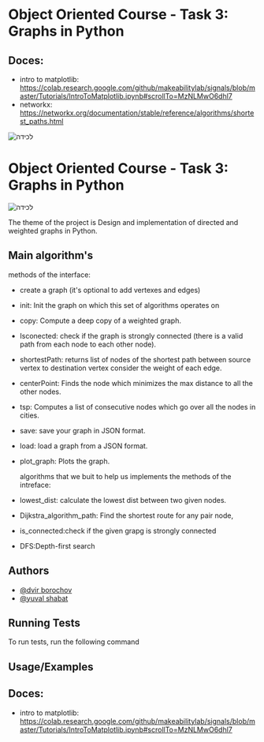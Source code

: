 # Object Oriented Course - Task 3: Graphs in Python
## Doces:
* intro to matplotlib: https://colab.research.google.com/github/makeabilitylab/signals/blob/master/Tutorials/IntroToMatplotlib.ipynb#scrollTo=MzNLMwO6dhl7 
* networkx: https://networkx.org/documentation/stable/reference/algorithms/shortest_paths.html
 
![‏‏לכידה](https://user-images.githubusercontent.com/73783656/147393321-648d1d74-4257-4500-bd18-f31b6b95fd5e.JPG)

# Object Oriented Course - Task 3: Graphs in Python

![‏‏לכידה](https://user-images.githubusercontent.com/73783656/147393321-648d1d74-4257-4500-bd18-f31b6b95fd5e.JPG)


The theme of the project is  Design and implementation of directed and weighted graphs in Python.
## Main algorithm's
   methods of the interface:
- create a graph (it's optional to add vertexes and edges)
- init: Init the graph on which this set of algorithms operates on
- copy: Compute a deep copy of a weighted graph.
- Isconected: check if the graph is strongly connected (there is a valid path from each node to each other node).
- shortestPath: returns list of nodes of the shortest path between source vertex to destination vertex consider the weight of each edge.
- centerPoint: Finds the node which minimizes the max distance to all the other nodes.
- tsp: Computes a list of consecutive nodes which go over all the nodes in cities.
- save: save your graph in JSON format.
- load: load a graph from a JSON format.
- plot_graph: Plots the graph.

  algorithms that we buit to help us implements the methods of the intreface:
 - lowest_dist: calculate the lowest dist between two given nodes.
 - Dijkstra_algorithm_path: Find the shortest route for any pair node,
 - is_connected:check if the given grapg is strongly connected
 - DFS:Depth-first search
  
   

## Authors

- [@dvir borochov](https://github.com/dvirbo)
- [@yuval shabat](https://github.com/yuvili)


## Running Tests

To run tests, run the following command




## Usage/Examples





## Doces:
* intro to matplotlib: https://colab.research.google.com/github/makeabilitylab/signals/blob/master/Tutorials/IntroToMatplotlib.ipynb#scrollTo=MzNLMwO6dhl7 

 
